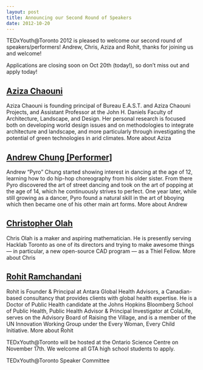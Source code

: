 ```yaml
---
layout: post
title: Announcing our Second Round of Speakers
date: 2012-10-20
---
```




TEDxYouth@Toronto 2012 is pleased to welcome our second round of speakers/performers!  Andrew, Chris, Aziza and Rohit, thanks for joining us and welcome!

Applications are closing soon on Oct 20th (today!), so don’t miss out and apply today!

## [Aziza Chaouni](http://tedxyouthtoronto.ca/speaker/aziza-chaouni/)

Aziza Chaouni is founding principal of Bureau E.A.S.T. and Aziza Chaouni Projects, and Assistant Professor at the John H. Daniels Faculty of Architecture, Landscape, and Design. Her personal research is focused both on developing world design issues and on methodologies to integrate architecture and landscape, and more particularly through investigating the potential of green technologies in arid climates.
More about Aziza


## [Andrew Chung [Performer]](http://tedxyouthtoronto.ca/speaker/andrew-pyro-chung/)

Andrew “Pyro” Chung started showing interest in dancing at the age of 12, learning how to do hip-hop choreography from his older sister. From there Pyro discovered the art of street dancing and took on the art of popping at the age of 14, which he continuously strives to perfect. One year later, while still growing as a dancer, Pyro found a natural skill in the art of bboying which then became one of his other main art forms.
More about Andrew


## [Christopher Olah](http://tedxyouthtoronto.ca/speaker/christopher-olah/)

Chris Olah is a maker and aspiring mathematician. He is presently serving Hacklab Toronto as one of its directors and trying to make awesome things — in particular, a new open-source CAD program — as a Thiel Fellow.
More about Chris


## [Rohit Ramchandani](http://tedxyouthtoronto.ca/speaker/rohit-ramchandani/)

Rohit is Founder & Principal at Antara Global Health Advisors, a Canadian-based consultancy that provides clients with global health expertise. He is a Doctor of Public Health candidate at the Johns Hopkins Bloomberg School of Public Health, Public Health Advisor & Principal Investigator at ColaLife, serves on the Advisory Board of Raising the Village, and is a member of the UN Innovation Working Group under the Every Woman, Every Child Initiative.
More about Rohit



TEDxYouth@Toronto will be hosted at the Ontario Science Centre on November 17th. We welcome all GTA high school students to apply.

TEDxYouth@Toronto
Speaker Committee
